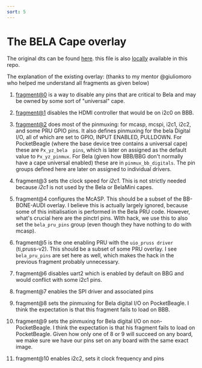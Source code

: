 ```yaml
---
sort: 5
---
```


# The BELA Cape overlay

The original dts can be found [here](https://github.com/BelaPlatform/bb.org-overlays/blob/master/src/arm/BB-BELA-00A1.dts). this file is also [locally](../src/bela-overlay/BB-BELA-00A1.dts) available in this repo.

The explanation of the existing overlay: (thanks to my mentor @giuliomoro who helped me understand all fragments as given below)

1. [fragment@0](https://github.com/BelaPlatform/bb.org-overlays/blob/master/src/arm/BB-BELA-00A1.dts#L19) is a way to disable any pins that are critical to Bela and may be owned by some sort of "universal" cape.

2. [fragment@1]() disables the HDMI controller that would be on i2c0 on BBB.

3. [fragment@2](  ) does most of the pinmuxing: for mcasp, mcspi, i2c1, i2c2, and some PRU GPIO pins. It also defines pinmuxing for the bela Digital I/O, all of which are set to GPIO, INPUT ENABLED, PULLDOWN. For PocketBeagle (where the base device tree contains a universal cape) these are  `Px_yz_bela  pins`, which is later on assigned as the default value to ``Px_yz_pinmux``.  For Bela (given how BBB/BBG don't normally have a cape universal enabled) these are in ``pinmux_bb_digitals``. The pin groups defined here are later on assigned to individual drivers.

4. fragment@3 sets the clock speed for _i2c1_. This is not strictly needed because _i2c1_ is not used by the Bela or BelaMini capes.

5. fragment@4 configures the McASP. This should be a subset of the BB-BONE-AUDI overlay. I believe this is actually largely ignored, because some of this initialisation is performed in the Bela PRU code. However, what's crucial here are the pinctrl  pins. WIth hack, we use this to also set the ``bela_pru_pins`` group (even though they have nothing to do with mcasp).

6. fragment@5 is the one enabling PRU with the ``uio_pruss driver`` (ti,pruss-v2). This should be a subset of some PRU overlay. I see ``bela_pru_pins`` are set here as well, which makes the hack in the previous fragment probably unnecessary.

7. fragment@6 disables uart2 which is enabled by default on BBG and would conflict with some i2c1 pins.

8. fragment@7 enables the SPI driver and associated pins

9. fragment@8 sets the pinmuxing for Bela digital I/O on PocketBeagle. I think the expectation is that this fragment fails to load on BBB.

10. fragment@9 sets the pinmuxing for Bela digital I/O on non-PocketBeagle. I think the expectation is that his fragment fails to load on PocketBeagle. Given how only one of 8 or 9 will succeed on any board, we make sure we have our pins set on any board with the same exact image.

11. fragment@10  enables i2c2, sets it clock frequency and pins


